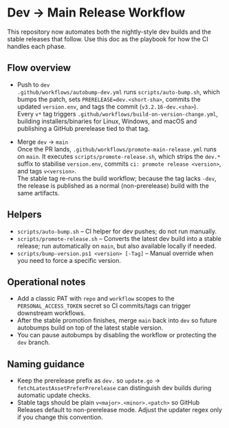 Dev → Main Release Workflow
============================

This repository now automates both the nightly-style dev builds and the stable releases that follow. Use this doc as the playbook for how the CI handles each phase.

Flow overview
-------------

- Push to `dev`  
  `.github/workflows/autobump-dev.yml` runs `scripts/auto-bump.sh`, which bumps the patch, sets `PRERELEASE=dev.<short-sha>`, commits the updated `version.env`, and tags the commit (`v3.2.16-dev.<sha>`).  
  Every `v*` tag triggers `.github/workflows/build-on-version-change.yml`, building installers/binaries for Linux, Windows, and macOS and publishing a GitHub prerelease tied to that tag.

- Merge `dev` → `main`  
  Once the PR lands, `.github/workflows/promote-main-release.yml` runs on `main`. It executes `scripts/promote-release.sh`, which strips the `dev.*` suffix to stabilise `version.env`, commits `ci: promote release <version>`, and tags `v<version>`.  
  The stable tag re-runs the build workflow; because the tag lacks `-dev`, the release is published as a normal (non-prerelease) build with the same artifacts.

Helpers
-------

- `scripts/auto-bump.sh` – CI helper for dev pushes; do not run manually.  
- `scripts/promote-release.sh` – Converts the latest dev build into a stable release; run automatically on `main`, but also available locally if needed.  
- `scripts/bump-version.ps1 <version> [-Tag]` – Manual override when you need to force a specific version.

Operational notes
-----------------

- Add a classic PAT with `repo` and `workflow` scopes to the `PERSONAL_ACCESS_TOKEN` secret so CI commits/tags can trigger downstream workflows.  
- After the stable promotion finishes, merge `main` back into `dev` so future autobumps build on top of the latest stable version.  
- You can pause autobumps by disabling the workflow or protecting the `dev` branch.

Naming guidance
---------------

- Keep the prerelease prefix as `dev.` so `update.go` → `fetchLatestAssetPreferPrerelease` can distinguish dev builds during automatic update checks.  
- Stable tags should be plain `v<major>.<minor>.<patch>` so GitHub Releases default to non-prerelease mode. Adjust the updater regex only if you change this convention.
